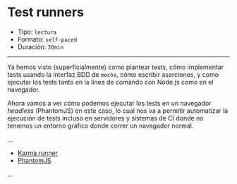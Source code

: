 # Test runners

* Tipo: `lectura`
* Formato: `self-paced`
* Duración: `30min`

***

Ya hemos visto (superficialmente) como plantear tests, cómo implementar tests
usando la interfaz BDD de `mocha`, cómo escribir aserciones, y como ejecutar los
tests tanto en la línea de comando con Node.js como en el navegador.

Ahora vamos a ver cómo podemos ejecutar los tests en un navegador _headless_
(PhantomJS) en este caso, lo cual nos va a permitir automatizar la ejecución de
tests incluso en servidores y sistemas de CI donde no tenemos un entorno gráfico
donde correr un navegador normal.

...

* [Karma runner](http://karma-runner.github.io/)
* [PhantomJS](http://phantomjs.org/)

...
